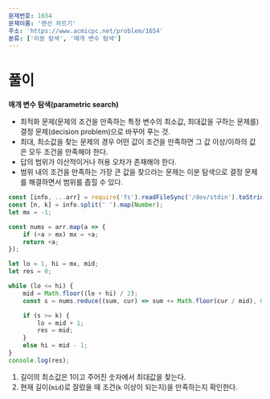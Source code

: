 ```yaml
---
문제번호: 1654
문제이름: '랜선 자르기'
주소: 'https://www.acmicpc.net/problem/1654'
분류: ['이분 탐색', '매개 변수 탐색']
---
```


# 풀이

**매개 변수 탐색(parametric search)**

- 최적화 문제(문제의 조건을 만족하는 특정 변수의 최소값, 최대값을 구하는 문제를) 결정 문제(decision problem)으로 바꾸어 푸는 것.
- 최대, 최소값을 찾는 문제의 경우 어떤 값이 조건을 만족하면 그 값 이상/이하의 값은 모두 조건을 만족해야 한다.
- 답의 범위가 이산적이거나 허용 오차가 존재해야 한다.
- 범위 내의 조건을 만족하는 가장 큰 값을 찾으라는 문제는 이분 탐색으로 결정 문제를 해결하면서 범위를 좁힐 수 있다.

```js
const [info, ...arr] = require('fs').readFileSync('/dev/stdin').toString().trim().split('\n');
const [n, k] = info.split(' ').map(Number);
let mx = -1;

const nums = arr.map(a => {
    if (+a > mx) mx = +a;
    return +a;
});

let lo = 1, hi = mx, mid;
let res = 0;

while (lo <= hi) {
    mid = Math.floor((lo + hi) / 2);
    const s = nums.reduce((sum, cur) => sum += Math.floor(cur / mid), 0);

    if (s >= k) {
        lo = mid + 1;
        res = mid;
    }
    else hi = mid - 1;
}
console.log(res);
```

1. 길이의 최소값은 1이고 주어진 숫자에서 최대값을 찾는다.
2. 현재 길이(`mid`)로 잘랐을 때 조건(`k` 이상이 되는지)을 만족하는지 확인한다.